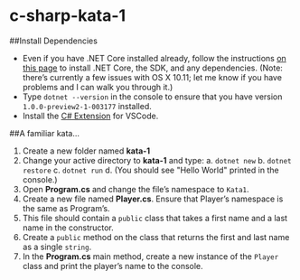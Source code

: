 # c-sharp-kata-1

##Install Dependencies

- Even if you have .NET Core installed already, follow the instructions [on this page](https://www.microsoft.com/net/core#macos) to install .NET Core, the SDK, and any dependencies. (Note: there’s currently a few issues with OS X 10.11; let me know if you have problems and I can walk you through it.)
- Type `dotnet --version` in the console to ensure that you have version `1.0.0-preview2-1-003177` installed.
- Install the [C# Extension](https://marketplace.visualstudio.com/items?itemName=ms-vscode.csharp) for VSCode.
 
##A familiar kata...

1. Create a new folder named **kata-1**
2. Change your active directory to **kata-1** and type:
  a. `dotnet new`
  b. `dotnet restore`
  c. `dotnet run`
  d. (You should see "Hello World" printed in the console.)
3. Open **Program.cs** and change the file’s namespace to `Kata1`.
4. Create a new file named **Player.cs**. Ensure that Player’s namespace is the same as Program’s.
5. This file should contain a `public` class that takes a first name and a last name in the constructor.
6. Create a `public` method on the class that returns the first and last name as a single `string`.
7. In the **Program.cs** main method, create a new instance of the `Player` class and print the player’s name to the console.